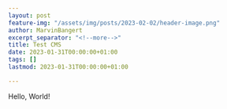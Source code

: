 ```yaml
---
layout: post
feature-img: "/assets/img/posts/2023-02-02/header-image.png"
author: MarvinBangert
excerpt_separator: "<!--more-->"
title: Test CMS
date: 2023-01-31T00:00:00+01:00
tags: []
lastmod: 2023-01-31T00:00:00+01:00

---
```

Hello, World!